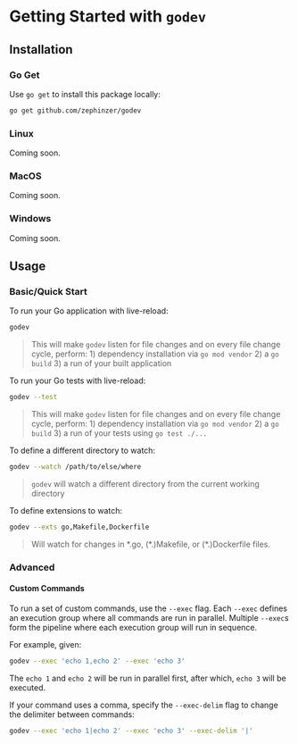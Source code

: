 # Getting Started with `godev`

## Installation

### Go Get

Use `go get` to install this package locally:

```sh
go get github.com/zephinzer/godev
```

### Linux

Coming soon.

### MacOS

Coming soon.

### Windows

Coming soon.

## Usage

### Basic/Quick Start

To run your Go application with live-reload:

```sh
godev
```

> This will make `godev` listen for file changes and on every file change cycle, perform: 1) dependency installation via `go mod vendor` 2) a `go build` 3) a run of your built application

To run your Go tests with live-reload:

```sh
godev --test
```

> This will make `godev` listen for file changes and on every file change cycle, perform: 1) dependency installation via `go mod vendor` 2) a `go build` 3) a run of your tests using `go test ./...`

To define a different directory to watch:

```sh
godev --watch /path/to/else/where
```

> `godev` will watch a different directory from the current working directory

To define extensions to watch:

```sh
godev --exts go,Makefile,Dockerfile
```

> Will watch for changes in \*.go, (\*.)Makefile, or (*.)Dockerfile files.

### Advanced

#### Custom Commands
To run a set of custom commands, use the `--exec` flag. Each `--exec` defines an execution group where all commands are run in parallel. Multiple `--exec`s form the pipeline where each execution group will run in sequence.

For example, given:

```sh
godev --exec 'echo 1,echo 2' --exec 'echo 3'
```

The `echo 1` and `echo 2` will be run in parallel first, after which, `echo 3` will be executed.

If your command uses a comma, specify the `--exec-delim` flag to change the delimiter between commands:

```sh
godev --exec 'echo 1|echo 2' --exec 'echo 3' --exec-delim '|'
```

